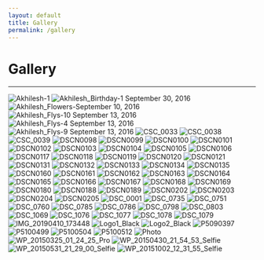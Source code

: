 ```yaml
---
layout: default
title: Gallery
permalink: /gallery
---
```



Gallery
===========

<hr style="height:2px;border-width:0;color:gray;background-color:gray">


<img src="/assets/gallery/Akhilesh-1.jpg" alt="Akhilesh-1" loading="lazy">
<img src="/assets/gallery/Akhilesh_Birthday-1 September 30, 2016.jpg" alt="Akhilesh_Birthday-1 September 30, 2016" loading="lazy">
<img src="/assets/gallery/Akhilesh_Flowers-September 10, 2016.jpg" alt="Akhilesh_Flowers-September 10, 2016" loading="lazy">
<img src="/assets/gallery/Akhilesh_Flys-10 September 13, 2016.jpg" alt="Akhilesh_Flys-10 September 13, 2016" loading="lazy">
<img src="/assets/gallery/Akhilesh_Flys-4 September 13, 2016.jpg" alt="Akhilesh_Flys-4 September 13, 2016" loading="lazy">
<img src="/assets/gallery/Akhilesh_Flys-9 September 13, 2016.jpg" alt="Akhilesh_Flys-9 September 13, 2016" loading="lazy">
<img src="/assets/gallery/CSC_0033.JPG" alt="CSC_0033" loading="lazy">
<img src="/assets/gallery/CSC_0038.JPG" alt="CSC_0038" loading="lazy">
<img src="/assets/gallery/CSC_0039.JPG" alt="CSC_0039" loading="lazy">
<img src="/assets/gallery/DSCN0098.JPG" alt="DSCN0098" loading="lazy">
<img src="/assets/gallery/DSCN0099.JPG" alt="DSCN0099" loading="lazy">
<img src="/assets/gallery/DSCN0100.JPG" alt="DSCN0100" loading="lazy">
<img src="/assets/gallery/DSCN0101.JPG" alt="DSCN0101" loading="lazy">
<img src="/assets/gallery/DSCN0102.JPG" alt="DSCN0102" loading="lazy">
<img src="/assets/gallery/DSCN0103.JPG" alt="DSCN0103" loading="lazy">
<img src="/assets/gallery/DSCN0104.JPG" alt="DSCN0104" loading="lazy">
<img src="/assets/gallery/DSCN0105.JPG" alt="DSCN0105" loading="lazy">
<img src="/assets/gallery/DSCN0106.JPG" alt="DSCN0106" loading="lazy">
<img src="/assets/gallery/DSCN0117.JPG" alt="DSCN0117" loading="lazy">
<img src="/assets/gallery/DSCN0118.JPG" alt="DSCN0118" loading="lazy">
<img src="/assets/gallery/DSCN0119.JPG" alt="DSCN0119" loading="lazy">
<img src="/assets/gallery/DSCN0120.JPG" alt="DSCN0120" loading="lazy">
<img src="/assets/gallery/DSCN0121.JPG" alt="DSCN0121" loading="lazy">
<img src="/assets/gallery/DSCN0131.JPG" alt="DSCN0131" loading="lazy">
<img src="/assets/gallery/DSCN0132.JPG" alt="DSCN0132" loading="lazy">
<img src="/assets/gallery/DSCN0133.JPG" alt="DSCN0133" loading="lazy">
<img src="/assets/gallery/DSCN0134.JPG" alt="DSCN0134" loading="lazy">
<img src="/assets/gallery/DSCN0135.JPG" alt="DSCN0135" loading="lazy">
<img src="/assets/gallery/DSCN0160.JPG" alt="DSCN0160" loading="lazy">
<img src="/assets/gallery/DSCN0161.JPG" alt="DSCN0161" loading="lazy">
<img src="/assets/gallery/DSCN0162.JPG" alt="DSCN0162" loading="lazy">
<img src="/assets/gallery/DSCN0163.JPG" alt="DSCN0163" loading="lazy">
<img src="/assets/gallery/DSCN0164.JPG" alt="DSCN0164" loading="lazy">
<img src="/assets/gallery/DSCN0165.JPG" alt="DSCN0165" loading="lazy">
<img src="/assets/gallery/DSCN0166.JPG" alt="DSCN0166" loading="lazy">
<img src="/assets/gallery/DSCN0167.JPG" alt="DSCN0167" loading="lazy">
<img src="/assets/gallery/DSCN0168.JPG" alt="DSCN0168" loading="lazy">
<img src="/assets/gallery/DSCN0169.JPG" alt="DSCN0169" loading="lazy">
<img src="/assets/gallery/DSCN0180.JPG" alt="DSCN0180" loading="lazy">
<img src="/assets/gallery/DSCN0188.JPG" alt="DSCN0188" loading="lazy">
<img src="/assets/gallery/DSCN0189.JPG" alt="DSCN0189" loading="lazy">
<img src="/assets/gallery/DSCN0202.JPG" alt="DSCN0202" loading="lazy">
<img src="/assets/gallery/DSCN0203.JPG" alt="DSCN0203" loading="lazy">
<img src="/assets/gallery/DSCN0204.JPG" alt="DSCN0204" loading="lazy">
<img src="/assets/gallery/DSCN0205.JPG" alt="DSCN0205" loading="lazy">
<img src="/assets/gallery/DSC_0001.NEF" alt="DSC_0001" loading="lazy">
<img src="/assets/gallery/DSC_0735.JPG" alt="DSC_0735" loading="lazy">
<img src="/assets/gallery/DSC_0751.NEF" alt="DSC_0751" loading="lazy">
<img src="/assets/gallery/DSC_0760.JPG" alt="DSC_0760" loading="lazy">
<img src="/assets/gallery/DSC_0785.JPG" alt="DSC_0785" loading="lazy">
<img src="/assets/gallery/DSC_0786.JPG" alt="DSC_0786" loading="lazy">
<img src="/assets/gallery/DSC_0798.JPG" alt="DSC_0798" loading="lazy">
<img src="/assets/gallery/DSC_0803.JPG" alt="DSC_0803" loading="lazy">
<img src="/assets/gallery/DSC_1069.JPG" alt="DSC_1069" loading="lazy">
<img src="/assets/gallery/DSC_1076.JPG" alt="DSC_1076" loading="lazy">
<img src="/assets/gallery/DSC_1077.JPG" alt="DSC_1077" loading="lazy">
<img src="/assets/gallery/DSC_1078.JPG" alt="DSC_1078" loading="lazy">
<img src="/assets/gallery/DSC_1079.JPG" alt="DSC_1079" loading="lazy">
<img src="/assets/gallery/IMG_20190410_173448.jpg" alt="IMG_20190410_173448" loading="lazy">
<img src="/assets/gallery/Logo1_Black.png" alt="Logo1_Black" loading="lazy">
<img src="/assets/gallery/Logo2_Black.png" alt="Logo2_Black" loading="lazy">
<img src="/assets/gallery/P5090397.JPG" alt="P5090397" loading="lazy">
<img src="/assets/gallery/P5100499.JPG" alt="P5100499" loading="lazy">
<img src="/assets/gallery/P5100504.JPG" alt="P5100504" loading="lazy">
<img src="/assets/gallery/P5100512.JPG" alt="P5100512" loading="lazy">
<img src="/assets/gallery/Photo.jpg" alt="Photo" loading="lazy">
<img src="/assets/gallery/WP_20150325_01_24_25_Pro.jpg" alt="WP_20150325_01_24_25_Pro" loading="lazy">
<img src="/assets/gallery/WP_20150430_21_54_53_Selfie.jpg" alt="WP_20150430_21_54_53_Selfie" loading="lazy">
<img src="/assets/gallery/WP_20150531_21_29_00_Selfie.jpg" alt="WP_20150531_21_29_00_Selfie" loading="lazy">
<img src="/assets/gallery/WP_20151002_12_31_55_Selfie.jpg" alt="WP_20151002_12_31_55_Selfie" loading="lazy">
